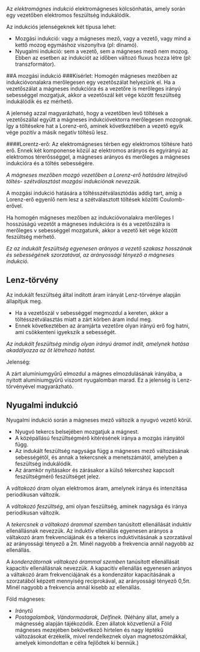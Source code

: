 Az *elektromágnes indukció* elektromágneses kölcsönhatás, amely során egy vezetőben elektromos feszültség indukálódik.

Az indukciós jelenségeknek két típusa lehet:

 - Mozgási indukció: vagy a mágneses mező, vagy a vezető, vagy mind a kettő mozog egymáshoz viszonyítva (pl: dinamó).
 - Nyugalmi indukció: sem a vezető, sem a mágneses mező nem mozog. Ebben az esetben az indukciót az időben változó fluxus hozza létre (pl: transzformátor).

##A mozgási indukció
###Kísérlet:
Homogén mágneses mezőben az indukcióvonalakra merőlegesen egy vezetőszálat helyezünk el. Ha a vezetőszálat a mágneses indukcióra  és a vezetőre is merőleges irányú sebességgel mozgatjuk, akkor a vezetőszál két vége között feszültség indukálódik és ez mérhető.

A jelenség azzal magyarázható, hogy a vezetőben levő töltések a vezetőszállal együtt a mágneses indukcióvektorra merőlegesen mozognak. Így a töltésekre hat a Lorenz-erő, aminek következtében a vezető egyik vége pozitív a másik negatív töltésű lesz.

####Lorentz-erő:
Az elektromágneses térben egy elektromos töltésre ható erő. Ennek két komponense közül az elektromos arányos és egyirányú az elektromos térerősséggel, a mágneses arányos és merőleges a mágneses indukcióra és a töltés sebességére.

*A mágneses mezőben mozgó vezetőben a Lorenz-erő hatására létrejövő töltés- szétválasztást mozgási indukciónak nevezzük.*

A mozgási indukció hatására a töltésszétválasztódás addig tart, amíg a Lorenz-erő egyenlő nem lesz a szétválasztott töltések közötti Coulomb-erővel.

Ha homogén mágneses mezőben az indukcióvonalakra merőleges l hosszúságú vezetőt a mágneses indukcióra is és a vezetőszálra is merőleges v sebességgel mozgatunk, akkor a vezető két vége között feszültség mérhető.

*Ez az indukált feszültség egyenesen arányos a vezető szakasz hosszának és sebességének szorzatával, az arányossági tényező a mágneses indukció.*

## Lenz-törvény

Az indukált feszültség által indított áram irányát Lenz-törvénye alapján állapítjuk meg.

 - Ha a vezetőszál v sebességgel megmozdul a kereten, akkor a töltésszétválasztás miatt a zárt körben áram indul meg.
 - Ennek következtében az áramjárta vezetőre olyan irányú erő fog hatni, ami csökkenteni igyekszik a sebességét.

*Az indukált feszültség mindig olyan irányú áramot indít, amelynek hatása akadályozza az őt létrehozó hatást.*

Jelenség:

A zárt alumíniumgyűrű elmozdul a mágnes elmozdulásának irányába, a nyitott alumíniumgyűrű viszont nyugalomban marad. Ez a jelenség is Lenz-törvényével magyarázható.

## Nyugalmi indukció

Nyugalmi indukció során a mágneses mező változik a nyugvó vezető körül.

 - Nyugvó tekercs belsejében mozgatjuk a mágnest.
 - A középállású feszültségmérő kitérésének iránya a mozgás irányától függ.
 - Az indukált feszültség nagysága függ a mágneses mező változásának sebességétől, és annak a tekercsnek a menetszámától, amelyben a feszültség indukálódik.
 - Az áramkör nyitásakor és zárásakor a külső tekercshez kapcsolt feszültségmérő feszültséget jelez.

A *váltakozó áram* olyan elektromos áram, amelynek iránya és intenzitása periodikusan változik.

A *váltakozó feszültség*, ami olyan feszültség, aminek nagysága és iránya periodikusan változik.

A *tekercsnek a váltakozó árammal szemben* tanúsított ellenállását induktív ellenállásnak nevezzük. Az induktív ellenállás egyenesen arányos a váltakozó áram frekvenciájának és a tekercs induktivitásának a szorzatával az arányossági tényező a 2π. Minél nagyobb a frekvencia annál nagyobb az ellenállás.

A *kondenzátornak váltakozó árammal szemben* tanúsított ellenállását kapacitív ellenállásnak nevezzük. A kapacitív ellenállás egyenesen arányos a váltakozó áram frekvenciájának és a kondenzátor kapacitásának a szorzatából képzett mennyiség reciprokával, az arányossági tényező 0,5π. Minél nagyobb a frekvencia annál kisebb az ellenállás.

Föld mágneses:

 - *Iránytű*
 - *Postagalambok, Vándormadarak, Delfinek.* (Néhány állat, amely a mágnesség alapján tájékozódik. Ezen állatok közvetlenül a Föld mágneses mezejében bekövetkező hirtelen és nagy léptékű változásokat érzékelik, mivel rendelkeznek olyan magnetoszómákkal, amelyek kimondottan e célra fejlődtek ki bennük.)
